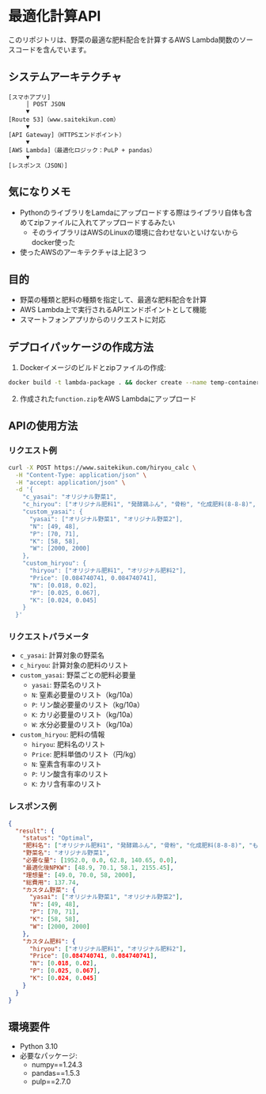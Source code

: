 # 最適化計算API

このリポジトリは、野菜の最適な肥料配合を計算するAWS Lambda関数のソースコードを含んでいます。

## システムアーキテクチャ

```
[スマホアプリ]
     │ POST JSON
     ▼
[Route 53]（www.saitekikun.com）
     ▼
[API Gateway]（HTTPSエンドポイント）
     ▼
[AWS Lambda]（最適化ロジック：PuLP + pandas）
     ▼
[レスポンス（JSON）]
```

## 気になりメモ

- PythonのライブラリをLamdaにアップロードする際はライブラリ自体も含めてzipファイルに入れてアップロードするみたい
     - そのライブラリはAWSのLinuxの環境に合わせないといけないからdocker使った
- 使ったAWSのアーキテクチャは上記３つ

## 目的

- 野菜の種類と肥料の種類を指定して、最適な肥料配合を計算
- AWS Lambda上で実行されるAPIエンドポイントとして機能
- スマートフォンアプリからのリクエストに対応

## デプロイパッケージの作成方法

1. Dockerイメージのビルドとzipファイルの作成:
```bash
docker build -t lambda-package . && docker create --name temp-container lambda-package && docker cp temp-container:/app/function.zip . && docker rm temp-container
```

2. 作成された`function.zip`をAWS Lambdaにアップロード

## APIの使用方法

### リクエスト例

```bash
curl -X POST https://www.saitekikun.com/hiryou_calc \
  -H "Content-Type: application/json" \
  -H "accept: application/json" \
  -d '{
    "c_yasai": "オリジナル野菜1",
    "c_hiryou": ["オリジナル肥料1", "発酵鶏ふん", "骨粉", "化成肥料(8-8-8)", "もみ殻"],
    "custom_yasai": {
      "yasai": ["オリジナル野菜1", "オリジナル野菜2"],
      "N": [49, 48],
      "P": [70, 71],
      "K": [58, 58],
      "W": [2000, 2000]
    },
    "custom_hiryou": {
      "hiryou": ["オリジナル肥料1", "オリジナル肥料2"],
      "Price": [0.084740741, 0.084740741],
      "N": [0.018, 0.02],
      "P": [0.025, 0.067],
      "K": [0.024, 0.045]
    }
  }'
```

### リクエストパラメータ

- `c_yasai`: 計算対象の野菜名
- `c_hiryou`: 計算対象の肥料のリスト
- `custom_yasai`: 野菜ごとの肥料必要量
  - `yasai`: 野菜名のリスト
  - `N`: 窒素必要量のリスト（kg/10a）
  - `P`: リン酸必要量のリスト（kg/10a）
  - `K`: カリ必要量のリスト（kg/10a）
  - `W`: 水分必要量のリスト（kg/10a）
- `custom_hiryou`: 肥料の情報
  - `hiryou`: 肥料名のリスト
  - `Price`: 肥料単価のリスト（円/kg）
  - `N`: 窒素含有率のリスト
  - `P`: リン酸含有率のリスト
  - `K`: カリ含有率のリスト

### レスポンス例

```json
{
  "result": {
    "status": "Optimal",
    "肥料名": ["オリジナル肥料1", "発酵鶏ふん", "骨粉", "化成肥料(8-8-8)", "もみ殻"],
    "野菜名": "オリジナル野菜1",
    "必要な量": [1952.0, 0.0, 62.8, 140.65, 0.0],
    "最適化後NPKW": [48.9, 70.1, 58.1, 2155.45],
    "理想量": [49.0, 70.0, 58, 2000],
    "総費用": 137.74,
    "カスタム野菜": {
      "yasai": ["オリジナル野菜1", "オリジナル野菜2"],
      "N": [49, 48],
      "P": [70, 71],
      "K": [58, 58],
      "W": [2000, 2000]
    },
    "カスタム肥料": {
      "hiryou": ["オリジナル肥料1", "オリジナル肥料2"],
      "Price": [0.084740741, 0.084740741],
      "N": [0.018, 0.02],
      "P": [0.025, 0.067],
      "K": [0.024, 0.045]
    }
  }
}
```

## 環境要件

- Python 3.10
- 必要なパッケージ:
  - numpy==1.24.3
  - pandas==1.5.3
  - pulp==2.7.0
